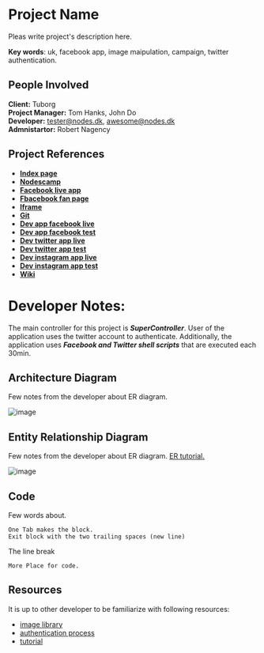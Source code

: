 # Project Name

Pleas write project's description here.

**Key words**: uk, facebook app, image maipulation, campaign, twitter authentication.

## People Involved
**Client:** Tuborg  
**Project Manager:** Tom Hanks, John Do  
**Developer:** [tester@nodes.dk](tester@nodes.dk), [awesome@nodes.dk](awesome@nodes.dk)  
**Admnistartor:** Robert Nagency
  
## Project References

- [**Index page**](www.index.com)
- [**Nodescamp**](www.google.com)
- [**Facebook live app**](www.google.com)
- [**Fbacebook fan page**](www.google.com)
- [**Iframe**](www.google.com)
- [**Git**](www.gitlab.com)
- [**Dev app facebook live**](www.google.com)
- [**Dev app facebook test**](www.google.com)
- [**Dev twitter app live**](www.google.com)
- [**Dev twitter app test**](www.google.com)
- [**Dev instagram app live**](www.google.com)
- [**Dev instagram app test**](www.google.com)
- [**Wiki**](www.google.com)



# Developer Notes:
The main controller for this project is **_SuperController_**. User of the application uses the twitter account to authenticate. Additionally, the application uses **_Facebook and Twitter shell scripts_** that are executed each 30min.


## Architecture Diagram 
Few notes from the developer about ER diagram.

![image](http://lorempixel.com/400/200/)

## Entity Relationship Diagram 
Few notes from the developer about ER diagram. [ER tutorial.](https://wiki.ournodes.com/display/platform/Generate+ER+diagram+with+MySQL+Workbench)

![image](http://lorempixel.com/400/200/)

## Code
Few words about.

	One Tab makes the block.
	Exit block with the two trailing spaces (new line)  

The line break

	More Place for code.

## Resources
It is up to other developer to be familiarize with following resources:

- [image library](www.libs.com)  
- [authentication process](www.libs.com)
- [tutorial](www.libs.com)